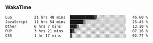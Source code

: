 ### WakaTime

<!--START_SECTION:waka-->

```txt
Lua          21 hrs 48 mins  ███████████▓░░░░░░░░░░░░░   46.60 %
JavaScript   11 hrs 54 mins  ██████▒░░░░░░░░░░░░░░░░░░   25.43 %
Other        6 hrs 7 mins    ███▒░░░░░░░░░░░░░░░░░░░░░   13.10 %
PHP          3 hrs 21 mins   █▓░░░░░░░░░░░░░░░░░░░░░░░   07.16 %
CSS          1 hr 17 mins    ▓░░░░░░░░░░░░░░░░░░░░░░░░   02.77 %
```

<!--END_SECTION:waka-->
